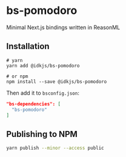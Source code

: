 # bs-pomodoro

Minimal Next.js bindings written in ReasonML

## Installation

```shell
# yarn
yarn add @idkjs/bs-pomodoro

# or npm
npm install --save @idkjs/bs-pomodoro
```

Then add it to `bsconfig.json`:

```json
"bs-dependencies": [
  "bs-pomodoro"
]
```

## Publishing to NPM

```sh
yarn publish --minor --access public
```
